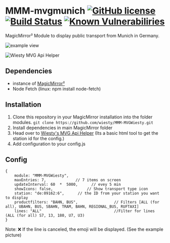 # MMM-mvgmunich [![GitHub license](https://img.shields.io/badge/license-MIT-blue.svg)](https://github.com/wiesty/MMM-MVGWiesty/raw/master/LICENSE) [![Build Status](https://api.travis-ci.org/mrVragec/MMM-mvgmunich.svg?branch=master)](https://travis-ci.org/wiesty/MMM-MVGWiesty) [![Known Vulnerabiliries](https://snyk.io/test/github/mrvragec/mmm-mvgmunich/badge.svg)](https://snyk.io/test/github/wiesty/MMM-MVGWiesty) 

MagicMirror² Module to display public transport from Munich  in Germany.


![example view](https://i.imgur.com/K3105YW.jpg)

![Wiesty MVG Api Helper](https://i.imgur.com/fpXC1Bd.png)

## Dependencies
* instance of [MagicMirror²](https://github.com/MichMich/MagicMirror)
* Node Fetch (linux: npm install node-fetch)

## Installation
1. Clone this repository in your MagicMirror installation into the folder modules.
```git clone https://github.com/wiesty/MMM-MVGWiesty.git```
2. Install dependencies in main MagicMirror folder
3. Head over to [Wiesty's MVG Api Helper](https://wiesty.de/mvghelper/) (Its a basic html tool to get the station id for the config.)
4. Add configuration to your config.js

## Config


```
{
    module: "MMM-MVGWiesty",
    maxEntries: 7,             // 7 items on screen
    updateInterval: 60  *  5000,      // evey 5 min
    showIcons: false,            	// Show transport type icon
    station: "de:09162:6",     	// the ID from your station you want to display
    productfilters: "BAHN, BUS",        		// Filters [ALL (for all), UBAHN, BUS, SBAHN, TRAM, BAHN, REGIONAL_BUS, RUFTAXI]
    lines: "ALL"    							//Filter for lines (ALL (for all) S7, 13, 180, U7, U3)
}
```

Note:
❌ If the line is canceled, the emoji will be displayed. (See the example picture)
